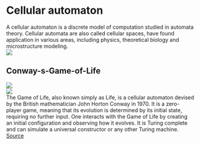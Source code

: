 # Cellular automaton
A cellular automaton is a discrete model of computation studied in automata theory. Cellular automata are also called cellular spaces, have found application in various areas, including physics, theoretical biology and microstructure modeling.<br>
![](https://upload.wikimedia.org/wikipedia/commons/8/86/Oscillator.gif)

## Conway-s-Game-of-Life
![](imgs\Game_of_life.gif)<br>
![](https://upload.wikimedia.org/wikipedia/commons/e/e5/Gospers_glider_gun.gif)<br>
The Game of Life, also known simply as Life, is a cellular automaton devised by the British mathematician John Horton Conway in 1970. It is a zero-player game, meaning that its evolution is determined by its initial state, requiring no further input. One interacts with the Game of Life by creating an initial configuration and observing how it evolves. It is Turing complete and can simulate a universal constructor or any other Turing machine.<br>
[Source](https://en.wikipedia.org/wiki/Conway%27s_Game_of_Life) 
